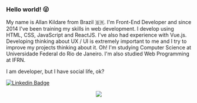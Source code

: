 ### Hello world! 😜

My name is Allan Kildare from Brazil :brazil:. I'm Front-End Developer and since 2014 I've been training my skills in web development. I develop using HTML, CSS, JavaScript and ReactJS. I've also had experience with Vue.js. Developing thinking about UX / UI is extremely important to me and I try to improve my projects thinking about it. Oh! I'm studying Computer Science at Universidade Federal do Rio de Janeiro. I'm also studied Web Programming at IFRN.

I am developer, but I have social life, ok?

[![Linkedin Badge](https://img.shields.io/badge/-LinkedIn-blue?style=flat-square&logo=Linkedin&logoColor=white&link=https://www.linkedin.com/in/allankildare)](https://www.linkedin.com/in/allankildare)

<p align='center'>
    <img src="https://github-readme-stats.vercel.app/api/top-langs/?username=allankildare&show_icons=true&title_color=ffffff&icon_color=2A75CF&text_color=daf7dc&bg_color=191919">
</p>
